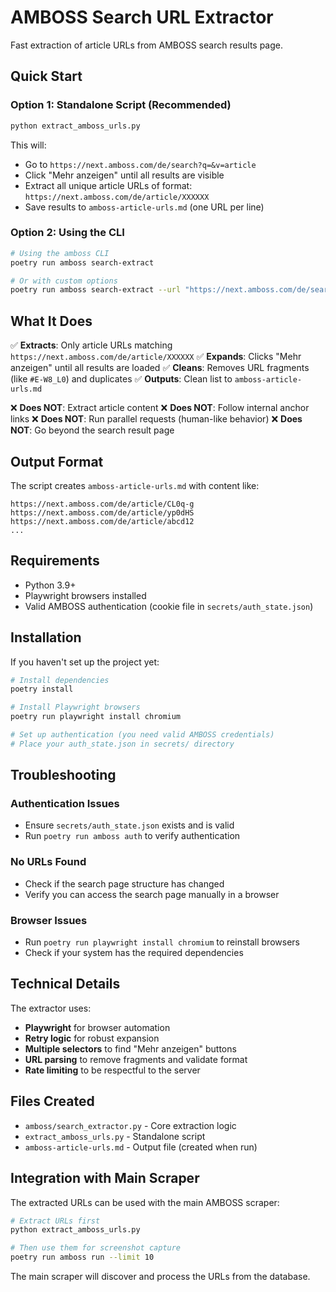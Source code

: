 # AMBOSS Search URL Extractor

Fast extraction of article URLs from AMBOSS search results page.

## Quick Start

### Option 1: Standalone Script (Recommended)
```bash
python extract_amboss_urls.py
```

This will:
- Go to `https://next.amboss.com/de/search?q=&v=article`
- Click "Mehr anzeigen" until all results are visible
- Extract all unique article URLs of format: `https://next.amboss.com/de/article/XXXXXX`
- Save results to `amboss-article-urls.md` (one URL per line)

### Option 2: Using the CLI
```bash
# Using the amboss CLI
poetry run amboss search-extract

# Or with custom options
poetry run amboss search-extract --url "https://next.amboss.com/de/search?q=&v=article" --output "my-urls.md"
```

## What It Does

✅ **Extracts**: Only article URLs matching `https://next.amboss.com/de/article/XXXXXX`
✅ **Expands**: Clicks "Mehr anzeigen" until all results are loaded
✅ **Cleans**: Removes URL fragments (like `#E-W8_L0`) and duplicates
✅ **Outputs**: Clean list to `amboss-article-urls.md`

❌ **Does NOT**: Extract article content
❌ **Does NOT**: Follow internal anchor links
❌ **Does NOT**: Run parallel requests (human-like behavior)
❌ **Does NOT**: Go beyond the search result page

## Output Format

The script creates `amboss-article-urls.md` with content like:
```
https://next.amboss.com/de/article/CL0q-g
https://next.amboss.com/de/article/yp0dHS
https://next.amboss.com/de/article/abcd12
...
```

## Requirements

- Python 3.9+
- Playwright browsers installed
- Valid AMBOSS authentication (cookie file in `secrets/auth_state.json`)

## Installation

If you haven't set up the project yet:

```bash
# Install dependencies
poetry install

# Install Playwright browsers
poetry run playwright install chromium

# Set up authentication (you need valid AMBOSS credentials)
# Place your auth_state.json in secrets/ directory
```

## Troubleshooting

### Authentication Issues
- Ensure `secrets/auth_state.json` exists and is valid
- Run `poetry run amboss auth` to verify authentication

### No URLs Found
- Check if the search page structure has changed
- Verify you can access the search page manually in a browser

### Browser Issues
- Run `poetry run playwright install chromium` to reinstall browsers
- Check if your system has the required dependencies

## Technical Details

The extractor uses:
- **Playwright** for browser automation
- **Retry logic** for robust expansion
- **Multiple selectors** to find "Mehr anzeigen" buttons
- **URL parsing** to remove fragments and validate format
- **Rate limiting** to be respectful to the server

## Files Created

- `amboss/search_extractor.py` - Core extraction logic
- `extract_amboss_urls.py` - Standalone script
- `amboss-article-urls.md` - Output file (created when run)

## Integration with Main Scraper

The extracted URLs can be used with the main AMBOSS scraper:

```bash
# Extract URLs first
python extract_amboss_urls.py

# Then use them for screenshot capture
poetry run amboss run --limit 10
```

The main scraper will discover and process the URLs from the database. 
